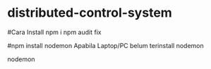 # distributed-control-system

#Cara Install
npm i
npm audit fix

#npm install nodemon
Apabila Laptop/PC belum terinstall nodemon

nodemon
